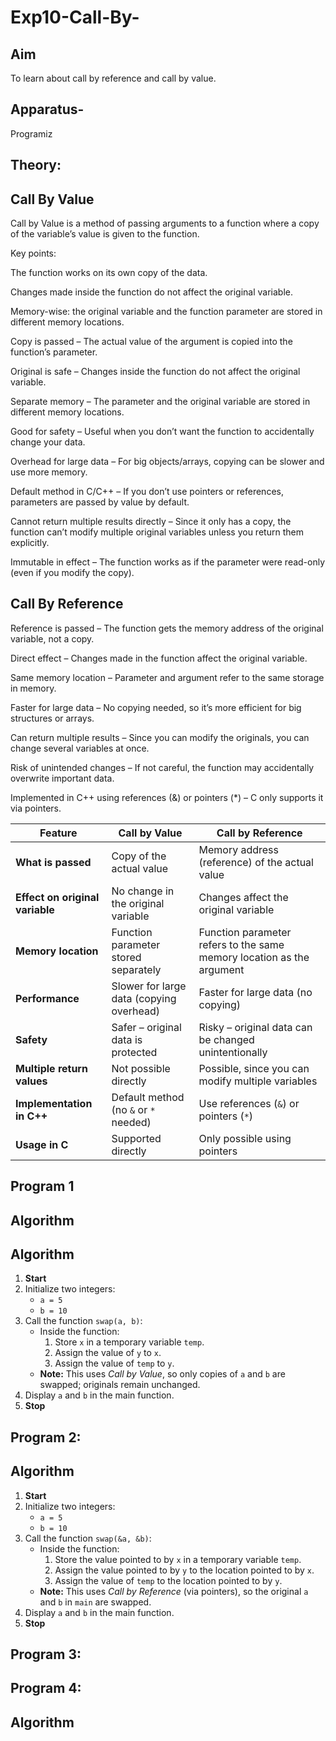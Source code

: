 # Exp10-Call-By-

## Aim

To learn about call by reference and call by value.

## Apparatus-
   Programiz

## Theory:

## Call By Value

 Call by Value is a method of passing arguments to a function where a copy of the variable’s value is given to the function.

Key points:

The function works on its own copy of the data.

Changes made inside the function do not affect the original variable.

Memory-wise: the original variable and the function parameter are stored in different memory locations.

Copy is passed – The actual value of the argument is copied into the function’s parameter.

Original is safe – Changes inside the function do not affect the original variable.

Separate memory – The parameter and the original variable are stored in different memory locations.

Good for safety – Useful when you don’t want the function to accidentally change your data.

Overhead for large data – For big objects/arrays, copying can be slower and use more memory.

Default method in C/C++ – If you don’t use pointers or references, parameters are passed by value by default.

Cannot return multiple results directly – Since it only has a copy, the function can’t modify multiple original variables unless you return them explicitly.

Immutable in effect – The function works as if the parameter were read-only (even if you modify the copy).

## Call By Reference

Reference is passed – The function gets the memory address of the original variable, not a copy.

Direct effect – Changes made in the function affect the original variable.

Same memory location – Parameter and argument refer to the same storage in memory.

Faster for large data – No copying needed, so it’s more efficient for big structures or arrays.

Can return multiple results – Since you can modify the originals, you can change several variables at once.

Risk of unintended changes – If not careful, the function may accidentally overwrite important data.

Implemented in C++ using references (&) or pointers (*) – C only supports it via pointers.


| Feature | Call by Value | Call by Reference |
|---------|--------------|-------------------|
| **What is passed** | Copy of the actual value | Memory address (reference) of the actual value |
| **Effect on original variable** | No change in the original variable | Changes affect the original variable |
| **Memory location** | Function parameter stored separately | Function parameter refers to the same memory location as the argument |
| **Performance** | Slower for large data (copying overhead) | Faster for large data (no copying) |
| **Safety** | Safer – original data is protected | Risky – original data can be changed unintentionally |
| **Multiple return values** | Not possible directly | Possible, since you can modify multiple variables |
| **Implementation in C++** | Default method (no `&` or `*` needed) | Use references (`&`) or pointers (`*`) |
| **Usage in C** | Supported directly | Only possible using pointers |

## Program 1

## Algorithm

## Algorithm

1. **Start**
2. Initialize two integers:
   - `a = 5`
   - `b = 10`
3. Call the function `swap(a, b)`:
   - Inside the function:
     1. Store `x` in a temporary variable `temp`.
     2. Assign the value of `y` to `x`.
     3. Assign the value of `temp` to `y`.
   - **Note:** This uses *Call by Value*, so only copies of `a` and `b` are swapped; originals remain unchanged.
4. Display `a` and `b` in the main function.
5. **Stop**

## Program 2:

## Algorithm

1. **Start**
2. Initialize two integers:
   - `a = 5`
   - `b = 10`
3. Call the function `swap(&a, &b)`:
   - Inside the function:
     1. Store the value pointed to by `x` in a temporary variable `temp`.
     2. Assign the value pointed to by `y` to the location pointed to by `x`.
     3. Assign the value of `temp` to the location pointed to by `y`.
   - **Note:** This uses *Call by Reference* (via pointers), so the original `a` and `b` in `main` are swapped.
4. Display `a` and `b` in the main function.
5. **Stop**

## Program 3:






## Program 4:

## Algorithm






